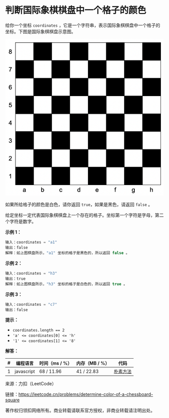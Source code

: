 # 判断国际象棋棋盘中一个格子的颜色

给你一个坐标 `coordinates` ，它是一个字符串，表示国际象棋棋盘中一个格子的坐标。下图是国际象棋棋盘示意图。

![题目说明](./chessboard.png)

如果所给格子的颜色是白色，请你返回 `true`，如果是黑色，请返回 `false` 。

给定坐标一定代表国际象棋棋盘上一个存在的格子。坐标第一个字符是字母，第二个字符是数字。

**示例 1：**

``` javascript
输入：coordinates = "a1"
输出：false
解释：如上图棋盘所示，"a1" 坐标的格子是黑色的，所以返回 false 。
```

**示例 2：**

``` javascript
输入：coordinates = "h3"
输出：true
解释：如上图棋盘所示，"h3" 坐标的格子是白色的，所以返回 true 。
```

**示例 3：**

``` javascript
输入：coordinates = "c7"
输出：false
```

**提示：**

- `coordinates.length == 2`
- `'a' <= coordinates[0] <= 'h'`
- `'1' <= coordinates[1] <= '8'`

**解答：**

**#**|**编程语言**|**时间（ms / %）**|**内存（MB / %）**|**代码**
--|--|--|--|--
1|javascript|68 / 11.96|41 / 22.83|[朴素方法](./javascript/ac_v1.js)

来源：力扣（LeetCode）

链接：https://leetcode.cn/problems/determine-color-of-a-chessboard-square

著作权归领扣网络所有。商业转载请联系官方授权，非商业转载请注明出处。
